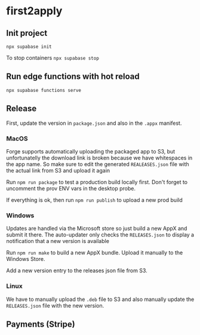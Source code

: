 # first2apply

## Init project
`npx supabase init`

To stop containers
`npx supabase stop`

## Run edge functions with hot reload
`npx supabase functions serve`

## Release

First, update the version in `package.json` and also in the `.appx` manifest.

### MacOS
Forge supports automatically uploading the packaged app to S3, but unfortunatelly the download link is broken because we have whitespaces in the app name. So make sure to edit the generated `REALEASES.json` file with the actual link from S3 and upload it again

Run `npm run package` to test a production build locally first. Don't forget to uncomment the prov ENV vars in the desktop probe.

If everything is ok, then run `npm run publish` to upload a new prod build

### Windows
Updates are handled via the Microsoft store so just build a new AppX and submit it there. The auto-updater only checks the `RELEASES.json` to display a notification that a new version is available

Run `npm run make` to build a new AppX bundle. Upload it manually to the Windows Store.

Add a new version entry to the releases json file from S3.

### Linux
We have to manually upload the `.deb` file to S3 and also manually update the `RELEASES.json` file with the new version.

## Payments (Stripe)
